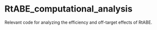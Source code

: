 # RtABE_computational_analysis
Relevant code for analyzing the efficiency and off-target effects of RtABE.
